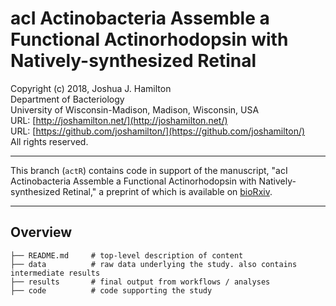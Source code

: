 # acI Actinobacteria Assemble a Functional Actinorhodopsin with Natively-synthesized Retinal

Copyright (c) 2018, Joshua J. Hamilton  
Department of Bacteriology  
University of Wisconsin-Madison, Madison, Wisconsin, USA  
URL: [http://joshamilton.net/](http://joshamilton.net/)  
URL: [https://github.com/joshamilton/](https://github.com/joshamilton/)  
All rights reserved.

***

This branch (`actR`) contains code in support of the manuscript, "acI Actinobacteria Assemble a Functional Actinorhodopsin with Natively-synthesized Retinal," a preprint of which is available on [bioRxiv](https://www.biorxiv.org/content/early/2018/07/11/367102).

***

## Overview

    ├── README.md     # top-level description of content
    ├── data          # raw data underlying the study. also contains intermediate results
    ├── results       # final output from workflows / analyses
    ├── code          # code supporting the study
